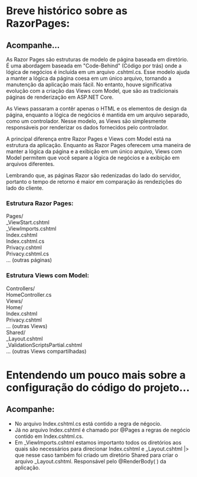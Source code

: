 # Breve histórico sobre as RazorPages:
## Acompanhe...

 As Razor Pages são estruturas de modelo de página baseada em diretório.
 É uma abordagem baseada em "Code-Behind" (Código por trás) onde a lógica de negócios é incluída em um arquivo .cshtml.cs.
 Esse modelo ajuda a manter a lógica da página coesa em um único arquivo, tornando a manutenção da aplicação mais fácil.
 No entanto, houve significativa evolução com a criação das Views com Model, que são as  tradicionais páginas de renderização em ASP.NET Core. 

 As Views passaram a contêr apenas o HTML e os elementos de design da página, enquanto a lógica de negócios é mantida em um arquivo separado, como um controlador. 
 Nesse modelo, as Views são simplesmente responsáveis por renderizar os dados fornecidos pelo controlador.

A principal diferença entre Razor Pages e Views com Model está na estrutura da aplicação. Enquanto as Razor Pages oferecem uma maneira de 
manter a lógica da página e a exibição em um único arquivo, Views com Model permitem que você separe a lógica de negócios e a exibição em arquivos diferentes.

Lembrando que, as páginas Razor são redenizadas do lado do servidor, portanto o tempo de retorno é maior em comparação ás rendezições do lado do cliente.

### Estrutura Razor Pages:
Pages/ <br/>
_ViewStart.cshtml  <br/>
_ViewImports.cshtml <br/>
Index.cshtml <br/>
Index.cshtml.cs <br/>
Privacy.cshtml <br/>
Privacy.cshtml.cs <br/>
... (outras páginas)

### Estrutura Views com Model:
Controllers/<br/>
HomeController.cs<br/>
Views/<br/>
Home/<br/>
Index.cshtml<br/>
Privacy.cshtml<br/>
... (outras Views)<br/>
Shared/<br/>
_Layout.cshtml<br/>
_ValidationScriptsPartial.cshtml<br/>
... (outras Views compartilhadas)

# Entendendo um pouco mais sobre a configuração do código do projeto...
## Acompanhe:
- No arquivo Index.cshtml.cs está contido a regra de négocio. 
- Já no arquivo Index.cshtml é chamado por @Pages a regras de negócio contido em Index.cshtml.cs.
- Em _ViewImports.cshtml estamos importanto todos os diretórios aos quais são necessários para direcionar Index.cshtml e _Layout.cshtml
|> que nesse caso também foi criado um diretório Shared para criar o arquivo _Layout.cshtml. Responsável pelo @RenderBody( ) da aplicação.



